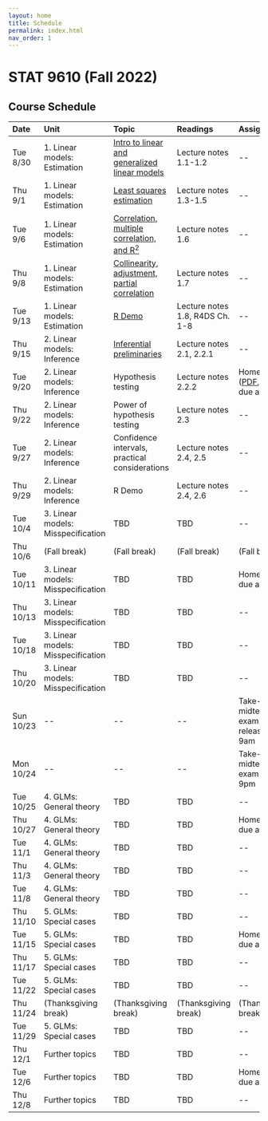 ```yaml
---
layout: home
title: Schedule
permalink: index.html
nav_order: 1
---
```


# STAT 9610 (Fall 2022)

## Course Schedule

Date | Unit | Topic | Readings | Assignments
:---|:---|:---|:---|:---
Tue 8/30 | 1. Linear models: Estimation | [Intro to linear and generalized linear models](https://upenn.hosted.panopto.com/Panopto/Pages/Viewer.aspx?id=622ed284-1d60-432d-9b36-af00012ba755) | Lecture notes 1.1-1.2  | --
Thu 9/1	| 1. Linear models: Estimation | [Least squares estimation](https://upenn.hosted.panopto.com/Panopto/Pages/Viewer.aspx?id=764934e7-7872-4de9-8c9b-af0200f2b941) | Lecture notes 1.3-1.5 | --
Tue 9/6	| 1. Linear models: Estimation | [Correlation, multiple correlation, and R<sup>2</sup>](https://upenn.hosted.panopto.com/Panopto/Pages/Viewer.aspx?id=0822ba5f-d187-4c2c-8535-af08010e0b74)  | Lecture notes 1.6 | --
Thu 9/8 | 1. Linear models: Estimation | [Collinearity, adjustment, partial correlation](https://upenn.hosted.panopto.com/Panopto/Pages/Viewer.aspx?id=60fffec1-1087-46ce-adf1-af0301546007) | Lecture notes 1.7 | --
Tue 9/13 | 1. Linear models: Estimation | [R Demo](https://upenn.hosted.panopto.com/Panopto/Pages/Viewer.aspx?id=7020cf3c-fa28-46a3-933c-af03016ee0db) | Lecture notes 1.8, R4DS Ch. 1-8 | --
Thu 9/15 | 2. Linear models: Inference | [Inferential preliminaries](https://upenn.hosted.panopto.com/Panopto/Pages/Viewer.aspx?id=9a7f0685-c21e-4c1e-bb52-af04011dd5cf) | Lecture notes 2.1, 2.2.1 | --
Tue 9/20 | 2. Linear models: Inference | Hypothesis testing | Lecture notes 2.2.2 | Homework 1 ([PDF](https://katsevich-teaching.github.io/stat-9610-fall-2022/assets/homework-1.pdf), [GitHub](https://classroom.github.com/a/Au0hJo0o)) due at 10am
Thu 9/22 | 2. Linear models: Inference | Power of hypothesis testing | Lecture notes 2.3 | --
Tue 9/27 | 2. Linear models: Inference | Confidence intervals, practical considerations | Lecture notes 2.4, 2.5 | --
Thu 9/29 | 2. Linear models: Inference | R Demo | Lecture notes 2.4, 2.6 | --
Tue 10/4 | 3. Linear models: Misspecification | TBD | TBD | --
Thu 10/6 | (Fall break) | (Fall break) | (Fall break) | (Fall break)
Tue 10/11	| 3. Linear models: Misspecification | TBD | TBD | Homework 2 due at 10am
Thu 10/13 | 3. Linear models: Misspecification | TBD | TBD | --
Tue 10/18	| 3. Linear models: Misspecification | TBD | TBD | --
Thu 10/20	| 3. Linear models: Misspecification | TBD | TBD | --
Sun 10/23	| --	| --	| --	| Take-home midterm exam released at 9am
Mon 10/24	| --	| --	| --	| Take-home midterm exam due at 9pm
Tue 10/25	| 4. GLMs: General theory | TBD | TBD | --
Thu 10/27	| 4. GLMs: General theory | TBD | TBD | Homework 3 due at 10am
Tue 11/1	| 4. GLMs: General theory | TBD | TBD | --
Thu 11/3	| 4. GLMs: General theory | TBD | TBD | --
Tue 11/8	| 4. GLMs: General theory | TBD | TBD | --
Thu 11/10	| 5. GLMs: Special cases | TBD | TBD | --
Tue 11/15	| 5. GLMs: Special cases | TBD | TBD | Homework 4 due at 10am
Thu 11/17	| 5. GLMs: Special cases | TBD | TBD | --
Tue 11/22	| 5. GLMs: Special cases | TBD | TBD | --
Thu 11/24 | (Thanksgiving break) | (Thanksgiving break)	| (Thanksgiving break) | (Thanksgiving break)
Tue 11/29	| 5. GLMs: Special cases | TBD | TBD | --
Thu 12/1	| Further topics | TBD | TBD | --
Tue 12/6	| Further topics | TBD | TBD | Homework 5 due at 10am
Thu 12/8 | Further topics | TBD | TBD | --
